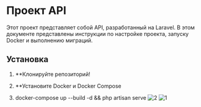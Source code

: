 
# Проект API

Этот проект представляет собой API, разработанный на Laravel. В этом документе представлены инструкции по настройке проекта, запуску Docker и выполнению миграций.

## Установка

1. **Клонируйте репозиторий!

2. **Установите  Docker и Docker Compose
3.  docker-compose up --build -d && php artisan serve 
![2](https://github.com/user-attachments/assets/1481df63-3650-400a-9a82-16703dd569a7)
![1](https://github.com/user-attachments/assets/f02813cf-d4d7-4dbf-927c-4910bde2d497)
